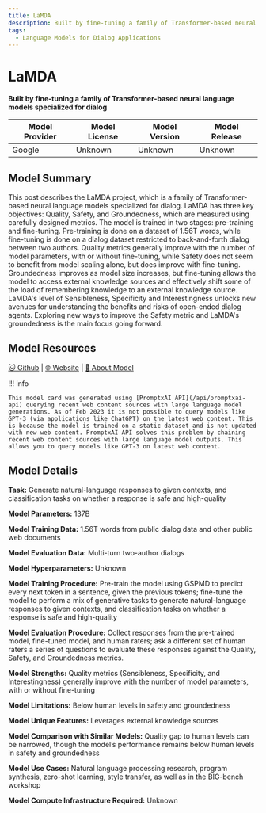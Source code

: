 ```yaml
---
title: LaMDA
description: Built by fine-tuning a family of Transformer-based neural language models specialized for dialog
tags:
  - Language Models for Dialog Applications
---
```


# LaMDA

**Built by fine-tuning a family of Transformer-based neural language models specialized for dialog**

| Model Provider | Model License | Model Version | Model Release |
| --- | --- | --- | --- |
| Google | Unknown | Unknown | Unknown |

## Model Summary

This post describes the LaMDA project, which is a family of Transformer-based neural language models specialized for dialog. LaMDA has three key objectives: Quality, Safety, and Groundedness, which are measured using carefully designed metrics. The model is trained in two stages: pre-training and fine-tuning. Pre-training is done on a dataset of 1.56T words, while fine-tuning is done on a dialog dataset restricted to back-and-forth dialog between two authors. Quality metrics generally improve with the number of model parameters, with or without fine-tuning, while Safety does not seem to benefit from model scaling alone, but does improve with fine-tuning. Groundedness improves as model size increases, but fine-tuning allows the model to access external knowledge sources and effectively shift some of the load of remembering knowledge to an external knowledge source. LaMDA's level of Sensibleness, Specificity and Interestingness unlocks new avenues for understanding the benefits and risks of open-ended dialog agents. Exploring new ways to improve the Safety metric and LaMDA's groundedness is the main focus going forward.

## Model Resources

[🐱 Github](https://github.com/conceptofmind/LaMDA-rlhf-pytorch) | [🌐 Website](https://blog.google/technology/ai/lamda/) | [🔖 About Model](https://ai.googleblog.com/2022/01/lamda-towards-safe-grounded-and-high.html)

!!! info

    This model card was generated using [PromptxAI API](/api/promptxai-api) querying recent web content sources with large language model generations. As of Feb 2023 it is not possible to query models like GPT-3 (via applications like ChatGPT) on the latest web content. This is because the model is trained on a static dataset and is not updated with new web content. PromptxAI API solves this problem by chaining recent web content sources with large language model outputs. This allows you to query models like GPT-3 on latest web content.

## Model Details

**Task:** Generate natural-language responses to given contexts, and classification tasks on whether a response is safe and high-quality

**Model Parameters:** 137B

**Model Training Data:** 1.56T words from public dialog data and other public web documents

**Model Evaluation Data:** Multi-turn two-author dialogs

**Model Hyperparameters:** Unknown

**Model Training Procedure:** Pre-train the model using GSPMD to predict every next token in a sentence, given the previous tokens; fine-tune the model to perform a mix of generative tasks to generate natural-language responses to given contexts, and classification tasks on whether a response is safe and high-quality

**Model Evaluation Procedure:** Collect responses from the pre-trained model, fine-tuned model, and human raters; ask a different set of human raters a series of questions to evaluate these responses against the Quality, Safety, and Groundedness metrics.

**Model Strengths:** Quality metrics (Sensibleness, Specificity, and Interestingness) generally improve with the number of model parameters, with or without fine-tuning

**Model Limitations:** Below human levels in safety and groundedness

**Model Unique Features:** Leverages external knowledge sources

**Model Comparison with Similar Models:** Quality gap to human levels can be narrowed, though the model’s performance remains below human levels in safety and groundedness

**Model Use Cases:** Natural language processing research, program synthesis, zero-shot learning, style transfer, as well as in the BIG-bench workshop

**Model Compute Infrastructure Required:** Unknown

